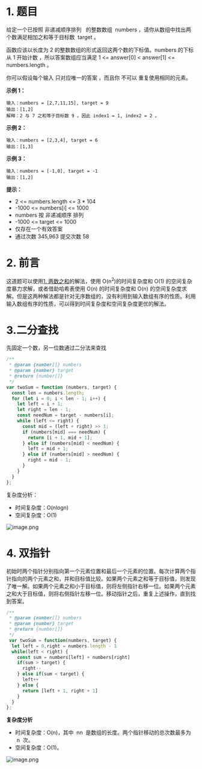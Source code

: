 # 1. 题目

给定一个已按照 非递减顺序排列   的整数数组  numbers ，请你从数组中找出两个数满足相加之和等于目标数  target 。

函数应该以长度为 2 的整数数组的形式返回这两个数的下标值。numbers 的下标 从 1 开始计数 ，所以答案数组应当满足 1 <= answer[0] < answer[1] <= numbers.length 。

你可以假设每个输入 只对应唯一的答案 ，而且你 不可以 重复使用相同的元素。

**示例 1：**

```
输入：numbers = [2,7,11,15], target = 9
输出：[1,2]
解释：2 与 7 之和等于目标数 9 。因此 index1 = 1, index2 = 2 。
```

**示例 2：**

```
输入：numbers = [2,3,4], target = 6
输出：[1,3]
```

**示例 3：**

```
输入：numbers = [-1,0], target = -1
输出：[1,2]
```



**提示：**

- 2 <= numbers.length <= 3 \* 104
- -1000 <= numbers[i] <= 1000
- numbers 按 非递减顺序 排列
- -1000 <= target <= 1000
- 仅存在一个有效答案
- 通过次数 345,963 提交次数 58

# 2. 前言

这道题可以使用[1. 两数之和](https://juejin.cn/post/7048603650440036388)的解法，使用 O(n<sup>2</sup>)的时间复杂度和 O(1) 的空间复杂度暴力求解，或者借助哈希表使用 O(n) 的时间复杂度和 O(n) 的空间复杂度求解。但是这两种解法都是针对无序数组的，没有利用到输入数组有序的性质。利用输入数组有序的性质，可以得到时间复杂度和空间复杂度更优的解法。

# 3.二分查找

先固定一个数，另一位数通过二分法来查找

```javascript
/**
 * @param {number[]} numbers
 * @param {number} target
 * @return {number[]}
 */
var twoSum = function (numbers, target) {
  const len = numbers.length;
  for (let i = 0; i < len - 1; i++) {
    let left = i + 1;
    let right = len - 1;
    const needNum = target - numbers[i];
    while (left <= right) {
      const mid = (left + right) >> 1;
      if (numbers[mid] === needNum) {
        return [i + 1, mid + 1];
      } else if (numbers[mid] < needNum) {
        left = mid + 1;
      } else if (numbers[mid] > needNum) {
        right = mid - 1;
      }
    }
  }
};
```

复杂度分析：

- 时间复杂度：O(nlogn)
- 空间复杂度：O(1)

![image.png](https://p6-juejin.byteimg.com/tos-cn-i-k3u1fbpfcp/af5dd0d3c9ef44d2bfa693a4b96795f4~tplv-k3u1fbpfcp-watermark.image?)

# 4. 双指针

初始时两个指针分别指向第一个元素位置和最后一个元素的位置。每次计算两个指针指向的两个元素之和，并和目标值比较。如果两个元素之和等于目标值，则发现了唯一解。如果两个元素之和小于目标值，则将左侧指针右移一位。如果两个元素之和大于目标值，则将右侧指针左移一位。移动指针之后，重复上述操作，直到找到答案。

```JAVASCRIPT
/**
 * @param {number[]} numbers
 * @param {number} target
 * @return {number[]}
 */
 var twoSum = function(numbers, target) {
  let left = 0,right = numbers.length - 1
  while(left < right) {
    const sum = numbers[left] + numbers[right]
    if(sum > target) {
      right--
    } else if(sum < target) {
      left++
    } else {
      return [left + 1, right + 1]
    }
  }
};
```

**复杂度分析**

- 时间复杂度：O(n)，其中  nn  是数组的长度。两个指针移动的总次数最多为  n  次。
- 空间复杂度：O(1)。

![image.png](https://p3-juejin.byteimg.com/tos-cn-i-k3u1fbpfcp/923e2e91a60e409fb124a09717ec480e~tplv-k3u1fbpfcp-watermark.image?)
